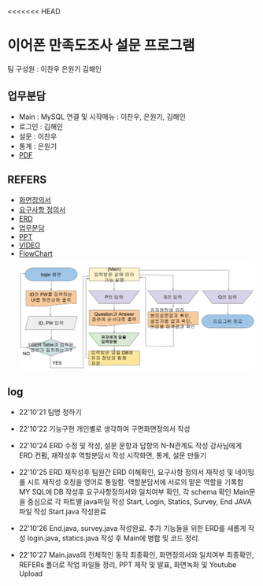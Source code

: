 <<<<<<< HEAD

# 이어폰 만족도조사 설문 프로그램

팀 구성원 : 이찬우 은원기 김해인



## 업무분담

- Main : MySQL 연결 및 시작메뉴 : 이찬우, 은원기, 김해인
- 로그인 : 김해인
- 설문 : 이찬우
- 통계 : 은원기
- [PDF](https://github.com/chanwho/KH_MiddleProject/blob/main/REFERS/%EC%97%85%EB%AC%B4%EB%B6%84%EB%8B%B4.PNG)

## REFERS

- [화면정의서](https://github.com/chanwho/KH_MiddleProject/blob/main/REFERS/%ED%99%94%EB%A9%B4%EC%A0%95%EC%9D%98%EC%84%9C_%EC%B0%AC%ED%95%B4%EC%9B%90_FINAL.pdf)
- [요구사항 정의서](https://github.com/chanwho/KH_MiddleProject/blob/main/REFERS/%EC%9A%94%EA%B5%AC%EC%82%AC%ED%95%AD%EC%A0%95%EC%9D%98%EC%84%9C_%EC%B0%AC%ED%95%B4%EC%9B%90_FINAL.pdf)
- [ERD](https://github.com/chanwho/KH_MiddleProject/blob/main/REFERS/ERD_FINAL.png)
- [업무분담](https://github.com/chanwho/KH_MiddleProject/blob/main/REFERS/%EC%97%85%EB%AC%B4%EB%B6%84%EB%8B%B4.pdf)
- [PPT](https://github.com/chanwho/KH_MiddleProject/blob/main/REFERS/%EC%9D%B4%EC%96%B4%ED%8F%B0%20%EB%A7%8C%EC%A1%B1%EB%8F%84%EC%A1%B0%EC%82%AC%20%EC%84%A4%EB%AC%B8%20%ED%94%84%EB%A1%9C%EA%B7%B8%EB%9E%A8%20PPT.pdf)
- [VIDEO](https://www.youtube.com/watch?v=AOW354hVFhY)
- [FlowChart](https://github.com/chanwho/KH_MiddleProject/blob/main/REFERS/flow_chart.PNG)
  ![](https://github.com/chanwho/KH_MiddleProject/blob/main/REFERS/flow_chart.PNG)

## log

- 22'10'21 팀명 정하기

- 22'10'22 기능구현 개인별로 생각하여 구면화면정의서 작성

- 22'10'24 ERD 수정 및 작성, 설문 문항과 답항의 N-N관계도 작성
  강사님에게 ERD 컨펌, 재작성후 역할분담서 작성
  시작화면, 통계, 설문 만들기

- 22'10'25 ERD 재작성후 팀원간 ERD 이해확인, 요구사항 정의서 재작성 및 네이밍롤 시트 재작성
  호칭을 영어로 통일함. 역할분담서에 서로의 맡은 역할을 기록함
  MY SQL에 DB 작성후 요구사항정의서와 일치여부 확인, 각 schema 확인
  Main문을 중심으로 각 파트별 java파일 작성
  Start, Login, Statics, Survey, End JAVA 파일 작성
  Start.java 작성완료

- 22'10'26 End.java, survey.java 작성완료. 추가 기능들을 위한 ERD를 새롭게 작성
  login.java, statics.java 작성 후 Main에 병합 및 코드 정리.

- 22'10'27 Main.java의 전체적인 동작 최종확인, 화면정의서와 일치여부 최종확인,
  REFERs 폴더로 작업 파일들 정리, PPT 제작 및 발표, 화면녹화 및 Youtube Upload
